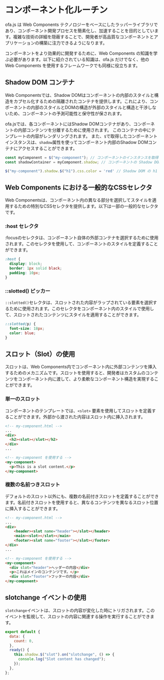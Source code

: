 # コンポーネント化ルーチン

ofa.js は Web Components テクノロジーをベースにしたラッパーライブラリであり、コンポーネント開発プロセスを簡素化し、加速することを目的としています。複雑な技術の詳細を隠蔽することで、開発者が高品質なコンポーネントとアプリケーションの構築に注力できるようになります。

コンポーネントをより効果的に開発するために、Web Components の知識を学ぶ必要があります。以下に紹介されている知識は、ofa.js だけでなく、他の Web Components を使用するフレームワークでも同様に役立ちます。

## Shadow DOM コンテナ

Web Componentsでは、Shadow DOMはコンポーネントの内部のスタイルと構造をカプセル化するための隔離されたコンテナを提供します。これにより、コンポーネントの内部のスタイルとDOMの構造が外部のスタイルと構造と干渉しないため、コンポーネントの予測可能性と保守性が保されます。

ofa.jsでは、各コンポーネントにはShadow DOMコンテナがあり、コンポーネントの内部コンテンツを分離するために使用されます。 このコンテナの中にテンプレートの内容がレンダリングされます。 また、`$`で取得したコンポーネントインスタンスは、`shadow`属性を使ってコンポーネント内部のShadow DOMコンテナにアクセスすることができます。

```javascript
const myComponent = $("my-component"); // コンポーネントのインスタンスを取得
const shadowContainer = myComponent.shadow; // コンポーネントの Shadow DOM コンテナを取得

$("my-component").shadow.$("h1").css.color = 'red' // Shadow DOM の h1 を赤色に変更します
```

## Web Components における一般的なCSSセレクタ

Web Componentsは、コンポーネント内の異なる部分を選択してスタイルを適用するための特別なCSSセレクタを提供します。以下は一部の一般的なセレクタです。

### :host セレクタ

:focusのセレクタは、コンポーネント自体の外部コンテナを選択するために使用されます。このセレクタを使用して、コンポーネントのスタイルを定義することができます。

```css
:host {
  display: block;
  border: 1px solid black;
  padding: 10px;
}
```

### ::slotted() ピッカー

`::slotted()`セレクタは、スロットされた内容がラップされている要素を選択するために使用されます。このセレクタをコンポーネント内のスタイルで使用して、スロットされたコンテンツにスタイルを適用することができます。

```css
::slotted(p) {
  font-size: 18px;
  color: blue;
}
```

## スロット（Slot）の使用

スロットは、Web Components内でコンポーネント内に外部コンテンツを挿入するためのメカニズムです。スロットを使用すると、開発者はカスタムのコンテンツをコンポーネント内に渡して、より柔軟なコンポーネント構造を実現することができます。

### 単一のスロット

コンポーネントのテンプレートでは、`<slot>` 要素を使用してスロットを定義することができます。外部から渡された内容はスロット内に挿入されます。

```html
<!-- my-component.html -->
...
<div>
  <h2><slot></slot></h2>
</div>
...
```

```html
<!-- my-component を使用する -->
<my-component>
  <p>This is a slot content.</p>
</my-component>
```

### 複数の名前つきスロット

デフォルトのスロット以外にも、複数の名前付きスロットを定義することができます。名前付きスロットを使用すると、異なるコンテンツを異なるスロット位置に挿入することができます。

```html
<!-- my-component.html -->
...
<div>
    <header><slot name="header"></slot></header>
    <main><slot></slot></main>
    <footer><slot name="footer"></slot></footer>
</div>
...
```

```html
<!-- my-component を使用する -->
<my-component>
  <div slot="header">ヘッダーの内容</div>
  <p>これはメインのコンテンツです。</p>
  <div slot="footer">フッターの内容</div>
</my-component>
```

## slotchange イベントの使用

`slotchange`イベントは、スロットの内容が変化した時にトリガされます。このイベントを監視して、スロットの内容に関連する操作を実行することができます。

```javascript
export default {
  data: {
    count: 0,
  },
  ready() {
    this.shadow.$("slot").on("slotchange", () => {
      console.log("Slot content has changed");
    });
  },
};
```